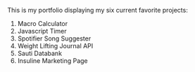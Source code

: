This is my portfolio displaying my six current favorite projects:
1. Macro Calculator
2. Javascript Timer
3. Spotifier Song Suggester
4. Weight Lifting Journal API
5. Sauti Databank
6. Insuline Marketing Page  